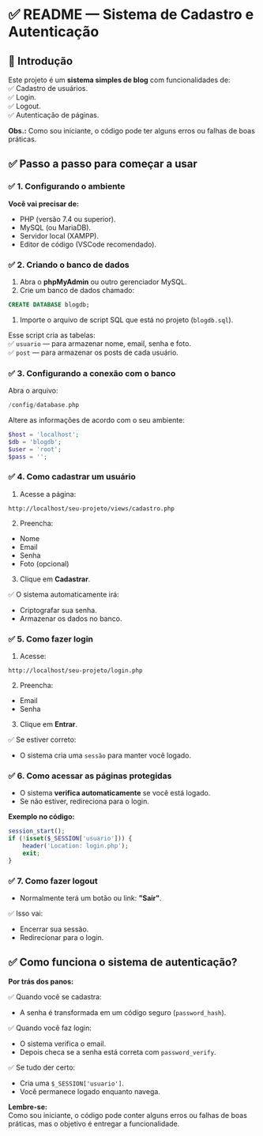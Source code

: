
# ✅ README — Sistema de Cadastro e Autenticação

## 🎯 Introdução

Este projeto é um **sistema simples de blog** com funcionalidades de:  
✅ Cadastro de usuários.  
✅ Login.  
✅ Logout.  
✅ Autenticação de páginas.  

**Obs.:** Como sou iniciante, o código pode ter alguns erros ou falhas de boas práticas.  

## ✅ Passo a passo para começar a usar

### ✅ 1. Configurando o ambiente

**Você vai precisar de:**  
- PHP (versão 7.4 ou superior).  
- MySQL (ou MariaDB).  
- Servidor local (XAMPP).  
- Editor de código (VSCode recomendado).  

### ✅ 2. Criando o banco de dados

1. Abra o **phpMyAdmin** ou outro gerenciador MySQL.  
2. Crie um banco de dados chamado:  

```sql
CREATE DATABASE blogdb;
```  

1. Importe o arquivo de script SQL que está no projeto (`blogdb.sql`).  

Esse script cria as tabelas:  
✅ `usuario` — para armazenar nome, email, senha e foto.  
✅ `post` — para armazenar os posts de cada usuário.  

### ✅ 3. Configurando a conexão com o banco

Abra o arquivo:  

```php
/config/database.php
```  

Altere as informações de acordo com o seu ambiente:  

```php
$host = 'localhost';
$db = 'blogdb';
$user = 'root';
$pass = '';
```  

### ✅ 4. Como cadastrar um usuário

1. Acesse a página:  

```
http://localhost/seu-projeto/views/cadastro.php
```

2. Preencha:  
- Nome  
- Email  
- Senha  
- Foto (opcional)  

3. Clique em **Cadastrar**.  

✅ O sistema automaticamente irá:  
- Criptografar sua senha.  
- Armazenar os dados no banco.

### ✅ 5. Como fazer login

1. Acesse:  

```
http://localhost/seu-projeto/login.php
```

2. Preencha:  
- Email  
- Senha  

3. Clique em **Entrar**.  

✅ Se estiver correto:  
- O sistema cria uma `sessão` para manter você logado.  

### ✅ 6. Como acessar as páginas protegidas

- O sistema **verifica automaticamente** se você está logado.  
- Se não estiver, redireciona para o login.  

**Exemplo no código:**  

```php
session_start();
if (!isset($_SESSION['usuario'])) {
    header('Location: login.php');
    exit;
}
```

### ✅ 7. Como fazer logout

- Normalmente terá um botão ou link: **"Sair"**.   

✅ Isso vai:  
- Encerrar sua sessão.  
- Redirecionar para o login.

## ✅ Como funciona o sistema de autenticação?

**Por trás dos panos:**  

✅ Quando você se cadastra:  
- A senha é transformada em um código seguro (`password_hash`).  

✅ Quando você faz login:  
- O sistema verifica o email.  
- Depois checa se a senha está correta com `password_verify`.  

✅ Se tudo der certo:  
- Cria uma `$_SESSION['usuario']`.  
- Você permanece logado enquanto navega.

**Lembre-se:**  
Como sou iniciante, o código pode conter alguns erros ou falhas de boas práticas, mas o objetivo é entregar a funcionalidade.
